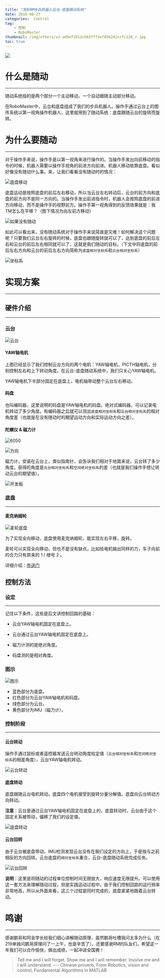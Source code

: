 ```yaml
---
title: "浅析RM步兵机器人云台-底盘随动系统"
date: 2018-08-27
categories:  Control
tag: 
	- 控制
	- RoboMaster
thumbnail: /img/others/v2-ad9ef1011cb83fff5ef856242ccfc128_r.jpg
toc: true
---
```


![](Analysis-of-gimbal-servo-control-system\v2-ad9ef1011cb83fff5ef856242ccfc128_r.jpg)

# 什么是随动

---

随动系统指的是两个部分一个主动移动，一个自动跟随主动部分移动。

在RoboMaster中，云台和底盘组成了我们的步兵机器人。操作手通过云台上的图传系统以第一视角操作机器人，这里就用到了随动系统：底盘跟随云台的旋转而旋转。

# 为什么要随动

---

对于操作手来说，操作手是以第一视角来进行操作的。当操作手发出向前移动的指令的时候，机器人需要以操作手视角的前进方向前进。机器人移动依靠底盘。看似好像没有随动什么事。来，让我们看看没有随动时的情况：

![底盘移动](Analysis-of-gimbal-servo-control-system/底盘移动.PNG)

底盘运动是按照底盘的前后左右移动，所以当云台左右转动后，云台的前方向和底盘的前方向不是同一方向的。当操作手发出前进指令时，机器人会按照底盘的前进方向移动，而不是操作手的视野前方。操作手第一视角得到的反馈效果就是：我TM怎么在平移？（图下情况为向左前方移动）

![如果没有随动](Analysis-of-gimbal-servo-control-system\如果没有随动.PNG)

如此可以看出来，没有随动系统对于操作手来说简直是灾难！如何解决这个问题呢？只要我们云台左右旋转的时候，底盘也跟随旋转就可以了，达到底盘的前后左右和云台的前后左右相同就可以了，这就是我们随动的目标。（下文中将底盘的前后左右方向和云台的前后左右方向简称为`底盘相对坐标系`和`云台相对坐标系`）

![坐标系](Analysis-of-gimbal-servo-control-system\坐标系.PNG)

# 实现方案

---

## 硬件介绍

---

### 云台

![云台](Analysis-of-gimbal-servo-control-system\v2-a05d6bb23890bd780d229a094685b834_hd.jpg)

#### YAW轴电机

上图已经显示了我们控制云台方向的两个电机：YAW轴电机，PICTH轴电机，分别控制左右和上下转动角度。在云台-底盘随动系统中，我们只关心YAW轴电机。

YAW轴电机下半部分固定在底盘上，电机轴带动整个云台左右移动。

#### 码盘

也叫编码器，这里说明的码盘是YAW轴电机的码盘。绝对式编码器，可以记录电机转动了多少角度。有编码器之后就可以测出`底盘相对坐标系`和`云台相对坐标系`的相对角度差（也就是在没有随动时的期望运动方向和实际运动方向之差）。

#### 陀螺仪 & 磁力计

![6050](Analysis-of-gimbal-servo-control-system\6050.PNG)

![方向](Analysis-of-gimbal-servo-control-system\方向.PNG)

磁力计，安装在云台上，类似指南针，会告诉我们相对于地面来说，云台转了多少角度。获得的角度是`云台相对坐标系`和`空间绝对坐标系`的差（也就是我们操作手想让转动云台的期望值）。

![开发板](Analysis-of-gimbal-servo-control-system\开发板.PNG)

### 底盘

---

#### 麦克纳姆轮

![麦轮底盘](Analysis-of-gimbal-servo-control-system\v2-da7f9668fcfa8abd37bd15f42faf0a67_hd.jpg)

为了实现全向移动，底盘使用麦克纳姆轮，能实现左右平移，旋转。

麦轮可以实现全向移动，但也不是没有缺点，比如给电机输出同样的力，车子向前的合力只有原来的 1 / 根号 2 。

详细介绍：[传送门](https://www.bilibili.com/video/av17229132)

## 控制方法

### 设定

---

记住以下条件，这些是后文讲控制回路的基础：

- 云台YAW轴电机固定在底盘上。

- 云台通过云台YAW轴电机固定在底盘上。

- 磁力计测的是绝对角度。

- 码盘测的是相对角度。

### 图示

![图示](Analysis-of-gimbal-servo-control-system\图示.PNG)

- 蓝色部分为底盘。
- 红色部分为云台YAW轴电机和码盘。
- 绿色部分为云台。
- 黄色部分为IMU（磁力计）。

### 控制阶段

---

#### 云台转动

操作手通过鼠标或者遥控器发送云台转动角度给定值（`云台相对坐标系`和`空间绝对坐标系`的相差角度），云台YAW轴电机转动。

![云台转动](Analysis-of-gimbal-servo-control-system\云台转动.PNG)

#### 底盘转动

底盘跟随云台电机转动，底盘四个电机接受到旋转分量分解值。底盘向云台转动方向转动。

**注意**：云台是通过云台YAW轴电机固定在底盘上的，底盘转动时，云台由于这个固定关系被带动，偏移了我们的设定值。

![底盘转动](Analysis-of-gimbal-servo-control-system\底盘转动.PNG)

#### 云台回转

由于云台被底盘带动，IMU检测发现云台没有在我们设定的方向上，于是按与之前相反的方向回转。云台底盘的`相对坐标系`重合，云台-底盘随动系统完成任务。

![云台回转](Analysis-of-gimbal-servo-control-system\云台回转.PNG)

**说明**：这里是将随动的过程单位控制时间无限放大，响应速度无限提升。可以使用这一套方法来理解随动过程，但是实践运动过程中，由于我们控制回路的运行频率非常地高，所以从外面来看，这三个过程是同时完成的，底盘紧紧地跟着云台转动。

# 鸣谢

---

感谢鹏哥和阿金学长给我们细心讲解随动原理，虽然鹏哥吐槽我问太多为什么（在219单独问鹏哥原理问了一上午，也是辛苦了）。还要感谢RM的队友们，希望这一年我们可以合作愉快，做出成绩，一起冲进全国赛！

> Tell me and I will forget. Show me and I will remember. Involve me and I will understand. --- Chinese proverb, From Robotics, vision and control, Fundamental Algorithms in MATLAB